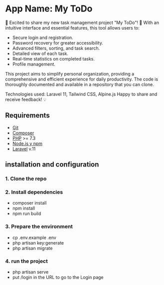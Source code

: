 # App Name: My ToDo

🚀 Excited to share my new task management project "My ToDo"! 📝 With an intuitive interface and essential features, this tool allows users to:

- Secure login and registration.
- Password recovery for greater accessibility.
- Advanced filters, sorting, and task search.
- Detailed view of each task.
- Real-time statistics on completed tasks.
- Profile management.

This project aims to simplify personal organization, providing a comprehensive and efficient experience for daily productivity. The code is thoroughly documented and available in a repository that you can clone.

Technologies used: Laravel 11, Tailwind CSS, Alpine.js
Happy to share and receive feedback! 💡

## Requirements

- [Git](https://git-scm.com/downloads)
- [Composer](https://getcomposer.org/download/)
- [PHP](https://www.php.net/downloads.php) >= 7.3
- [Node.js y npm](https://nodejs.org/en/download/) 
- [Laravel](https://laravel.com/docs/installation) v.11

## installation and configuration

### 1. Clone the repo

### 2. Install dependencies
- composer install
- npm install
- npm run build

### 3. Prepare the environment
- cp .env.example .env
- php artisan key:generate
- php artisan migrate

### 4. run the project
- php artisan serve
- put /login in the URL to go to the Login page

